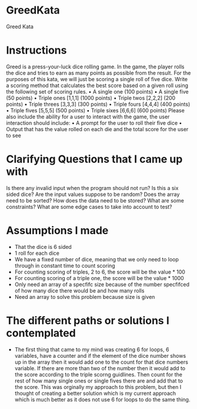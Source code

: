# GreedKata

Greed Kata

# Instructions
Greed is a press-your-luck dice rolling game. In the game, the player rolls the dice and tries to
earn as many points as possible from the result. For the purposes of this kata, we will just be
scoring a single roll of five dice.
Write a scoring method that calculates the best score based on a given roll using the following
set of scoring rules.
• A single one (100 points)
• A single five (50 points)
• Triple ones [1,1,1] (1000 points)
• Triple twos [2,2,2] (200 points)
• Triple threes [3,3,3] (300 points)
• Triple fours [4,4,4] (400 points)
• Triple fives [5,5,5] (500 points)
• Triple sixes [6,6,6] (600 points)
Please also include the ability for a user to interact with the game, the user interaction should
include:
• A prompt for the user to roll their five dice
• Output that has the value rolled on each die and the total score for the user to see

# Clarifying Questions that I came up with
Is there any invalid input when the program should not run?
Is this a six sided dice?
Are the input values suppose to be random?
Does the array need to be sorted?
How does the data need to be stored?
What are some constraints?
What are some edge cases to take into account to test?

# Assumptions I made
- That the dice is 6 sided
- 1 roll for each dice
- We have a fixed number of dice, meaning that we only need to loop through in constant time to count scoring
- For counting scoring of triples, 2 to 6, the score will be the value * 100
- For counting scoring of a triple one, the score will be the value * 1000
- Only need an array of a specfifc size because of the number specfifced of how many dice there would be and how many rolls
- Need an array to solve this problem because size is given

# The different paths or solutions I contemplated
- The first thing that came to my mind was creating 6 for loops, 6 variables, have a counter and if the element of the dice number shows up in the array then it would add one to the count for that dice numbers variable. If there are more than two of the number then it would add to the score according to the triple scorng guidlines. Then count for the rest of how many single ones or single fives there are and add that to the score. This was orginally my approach to this problem, but then I thought of creating a better solution which is my current approach which is much better as it does not use 6 for loops to do the same thing. 
